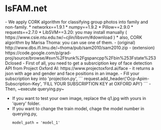 # IsFAM.net
<Discriminative Subgraphs for Discovering Family Photos>
- We apply CORK algorithm for classifying group photos into family and non-family.

<Requirements on Python Libraries>
* networkx==1.9.1
* numpy==1.9.2
* Pillow==2.9.0
* requests==2.7.0
* LibSVM==3.20: you may install manually ( https://www.csie.ntu.edu.tw/~cjlin/libsvm/#download )
* also, CORK algorithm by Marisa Thoma: you can use one of them. 
  - (original) http://www.dbs.ifi.lmu.de/~thoma/pub/sam2010/sam2010.zip
  - (extension) https://code.google.com/p/grad-proj/source/browse/#svn%2Ftrunk%2Fgspancpp%2Fbin%253Fstate%253Dclosed


<Example of querying>
- First of all, you need to get a subsrciption key of face detection API from Project Oxford AI: https://www.projectoxford.ai/face
  - it returns a json with age and gender and face positions in an image.  
  - Fill your subscription key into 'projection.py',
    ```
    request.add_header('Ocp-Apim-Subscription-Key', 'FILL YOUR SUBSCRIPTION KEY at OXFORD API')
    ```
- Then, ~execute querying.py~




* If you want to test your own image, replace the q1.jpg with yours in 'query' folder.
* If you want to change the train model, chage the model number in querying.py,
  ```
  model_path = 'model_1'
  ```
